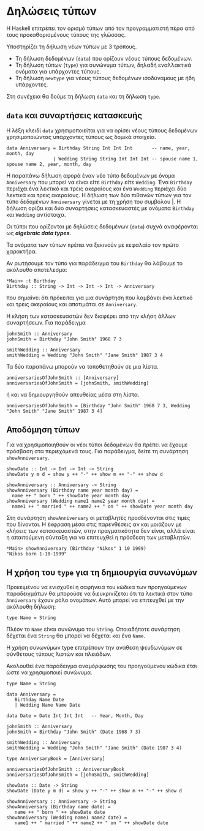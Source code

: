 # Δηλώσεις τύπων

Η Haskell επιτρέπει τον ορισμό τύπων από τον προγραμματιστή πέρα από τους προκαθορισμένους τύπους της γλώσσας.

Υποστηρίζει τη δήλωση νέων τύπων με 3 τρόπους.

* Τη δήλωση δεδομένων (```data```)  που ορίζουν νέους τύπους δεδομένων.
* Τη δήλωση τύπων (```type```) για συνώνυμα τύπων, δηλαδή εναλλακτικά ονόματα για υπάρχοντες τύπους.
* Τη δήλωση ```newtype``` για νέους τύπους δεδομένων ισοδύναμους με ήδη υπάρχοντες.

Στη συνέχεια θα δούμε τη δήλωση ```data``` και τη δήλωση ```type```.

## ```data``` και συναρτήσεις κατασκευής

Η λέξη κλειδί ```data``` χρησιμοποιείται για να ορίσει νέους τύπους δεδομένων χρησιμοποιώντας υπάρχοντες τύπους ως δομικά στοιχεία.

```
data Anniversary = Birthday String Int Int Int       -- name, year, month, day
                 | Wedding String String Int Int Int -- spouse name 1, spouse name 2, year, month, day
```

Η παραπάνω δήλωση αφορά έναν νέο τύπο δεδομένων με όνομα ```Anniversary``` που μπορεί να είναι είτε ```Birthday``` είτε ```Wedding```. Ένα ```Birthday``` περιέχει ένα λεκτικό και τρεις ακεραίους και ένα ```Wedding``` περιέχει δύο λεκτικά και τρεις ακεραίους. Η δήλωση των δύο πιθανών τύπων για τον τύπο δεδομένων ```Anniversary``` γίνεται με τη χρήση του συμβόλου \|. Η δήλωση ορίζει και δύο συναρτήσεις κατασκευαστές με ονόματα ```Birthday``` και ```Wedding``` αντίστοιχα.

Οι τύποι που ορίζονται με δηλώσεις δεδομένων (```data```) συχνά αναφέρονται ως ***algebraic data types***.

Τα ονόματα των τύπων πρέπει να ξεκινούν με κεφαλαίο τον πρώτο χαρακτήρα.

Αν ρωτήσουμε τον τύπο για παράδειγμα του ```Birthday``` θα λάβουμε το ακόλουθο αποτέλεσμα:

```
*Main> :t Birthday
Birthday :: String -> Int -> Int -> Int -> Anniversary
```

που σημαίνει ότι πρόκειται για μια συνάρτηση που λαμβάνει ένα λεκτικό και τρεις ακεραίους και αποτιμάται σε ```Anniversary```.

Η κλήση των κατασκευαστών δεν διαφέρει από την κλήση άλλων συναρτήσεων. Για παράδειγμα

```
johnSmith :: Anniversary
johnSmith = Birthday "John Smith" 1968 7 3
```

```
smithWedding :: Anniversary
smithWedding = Wedding "John Smith" "Jane Smith" 1987 3 4
```

Τα δύο παραπάνω μπορούν να τοποθετηθούν σε μια λίστα.

```
anniversariesOfJohnSmith :: [Anniversary]
anniversariesOfJohnSmith = [johnSmith, smithWedding]
```

ή και να δημιουργηθούν απευθείας μέσα στη λίστα.

```
anniversariesOfJohnSmith = [Birthday "John Smith" 1968 7 3, Wedding "John Smith" "Jane Smith" 1987 3 4]
```

## Αποδόμηση τύπων

Για να χρησιμοποιηθούν οι νέοι τύποι δεδομένων θα πρέπει να έχουμε πρόσβαση στα περιεχόμενά τους. Για παράδειγμα, δείτε τη συνάρτηση ```showAnniversary```.

```
showDate :: Int -> Int -> Int -> String
showDate y m d = show y ++ "-" ++ show m ++ "-" ++ show d

showAnniversary :: Anniversary -> String
showAnniversary (Birthday name year month day) =
  name ++ " born " ++ showDate year month day
showAnniversary (Wedding name1 name2 year month day) =
  name1 ++ " married " ++ name2 ++ " on " ++ showDate year month day
```

Στη συνάρτηση ```showAnniversary``` οι μεταβλητές προσδένονται στις τιμές που δίνονται. Η έκφραση μέσα στις παρενθέσεις αν και μοιάζουν με κλήσεις των κατασκευαστών, στην πραγματικότητα δεν είναι, αλλά είναι η απαιτούμενη σύνταξη για να επιτευχθεί η πρόσδεση των μεταβλητών.

```
*Main> showAnniversary (Birthday "Nikos" 1 10 1999)
"Nikos born 1-10-1999"
```

## Η χρήση του ```type``` για τη δημιουργία συνωνύμων

Προκειμένου να ενισχυθεί η σαφήνεια του κώδικα των προηγούμενων παραδειγμάτων θα μπορούσε να διευκρινίζεται ότι τα λεκτικά στον τύπο ```Anniversary``` έχουν ρόλο ονομάτων. Αυτό μπορεί να επιτευχθεί με την ακόλουθη δήλωση:

```
type Name = String
```

Πλέον το ```Name``` είναι συνώνυμο του ```String```. Οποιαδήποτε συνάρτηση δέχεται ένα ```String``` θα μπορεί να δέχεται και ένα ```Name```.

Η χρήση συνωνύμων type επιτρέπουν την ανάθεση ψευδωνύμων σε σύνθετους τύπους λιστών και πλειάδων.

Ακολουθεί ένα παράδειγμα αναμόρφωσης του προηγούμενου κώδικα έτσι ώστε να χρησιμοποιεί συνώνυμα.

```
type Name = String

data Anniversary = 
   Birthday Name Date
   | Wedding Name Name Date

data Date = Date Int Int Int   -- Year, Month, Day

johnSmith :: Anniversary
johnSmith = Birthday "John Smith" (Date 1968 7 3)

smithWedding :: Anniversary
smithWedding = Wedding "John Smith" "Jane Smith" (Date 1987 3 4)

type AnniversaryBook = [Anniversary]

anniversariesOfJohnSmith :: AnniversaryBook
anniversariesOfJohnSmith = [johnSmith, smithWedding]

showDate :: Date -> String
showDate (Date y m d) = show y ++ "-" ++ show m ++ "-" ++ show d 

showAnniversary :: Anniversary -> String
showAnniversary (Birthday name date) =
   name ++ " born " ++ showDate date
showAnniversary (Wedding name1 name2 date) =
   name1 ++ " married " ++ name2 ++ " on " ++ showDate date
```

